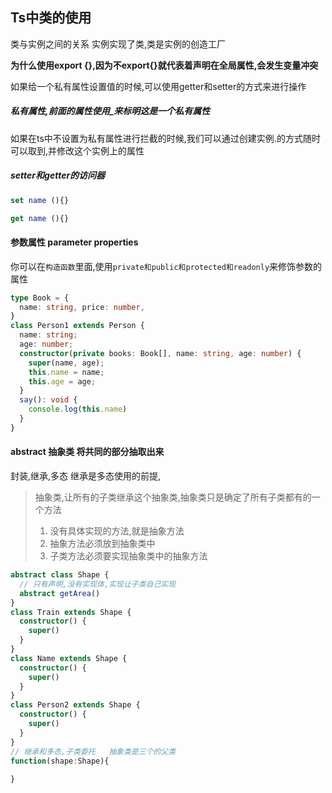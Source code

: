 ## Ts中类的使用

类与实例之间的关系  实例实现了类,类是实例的创造工厂

**为什么使用export {},因为不export{}就代表着声明在全局属性,会发生变量冲突**

如果给一个私有属性设置值的时候,可以使用getter和setter的方式来进行操作

##### 私有属性,前面的属性使用_来标明这是一个私有属性

如果在ts中不设置为私有属性进行拦截的时候,我们可以通过创建实例.的方式随时可以取到,并修改这个实例上的属性

##### setter和getter的访问器

```ts
set name (){}

get name (){}
```

#### 参数属性 parameter properties

你可以在`构造函数`里面,使用`private和public和protected和readonly`来修饰参数的属性

```ts
type Book = {
  name: string, price: number,
}
class Person1 extends Person {
  name: string;
  age: number;
  constructor(private books: Book[], name: string, age: number) {
    super(name, age);
    this.name = name;
    this.age = age;
  }
  say(): void {
    console.log(this.name)
  }
}
```

#### abstract 抽象类    将共同的部分抽取出来

封装,继承,多态 继承是多态使用的前提,

> 抽象类,让所有的子类继承这个抽象类,抽象类只是确定了所有子类都有的一个方法
>
> 1. 没有具体实现的方法,就是抽象方法
> 2. 抽象方法必须放到抽象类中
> 3. 子类方法必须要实现抽象类中的抽象方法

```ts
abstract class Shape {
  // 只有声明,没有实现体,实现让子类自己实现
  abstract getArea()
}
class Train extends Shape {
  constructor() {
    super()
  }
}
class Name extends Shape {
  constructor() {
    super()
  }
}
class Person2 extends Shape {
  constructor() {
    super()
  }
}
// 继承和多态,子类委托   抽象类是三个的父类
function(shape:Shape){
  
}
```

